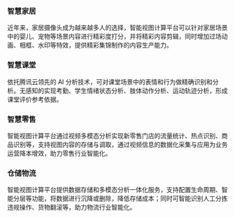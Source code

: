 ### 智慧家居

近年来，家居摄像头成为越来越多人的选择，智能视图计算平台可以针对家居场景中的婴儿、宠物等场景内容进行精彩度打分，并将精彩内容剪辑，同时增加过场动画、相框、水印等特效，提供精彩集锦制作的内容生产能力。

### 智慧课堂

依托腾讯云领先的 AI 分析技术，可对课堂场景中的表情和行为做精确识别和分析。无感知的实现考勤、学生情绪状态分析、肢体动作分析、运动轨迹分析，形成课堂评价参考依据。

### 智慧零售

智能视图计算平台通过视频多模态分析实现新零售门店的流量统计、热点识别、商品识别等，支持视图内容的存储与调取，通过视频信息的数据化采集与应用为业务运营降本增效，助力零售行业智能化。

### 仓储物流

智能视图计算平台提供数据存储和多模态分析一体化服务，支持配置生命周期、智能分层等功能，将数据进行沉降或删除，降低存储成本；同时可智能识别人工分拣违规操作、货物翻滚等，助力物流行业智能化。



